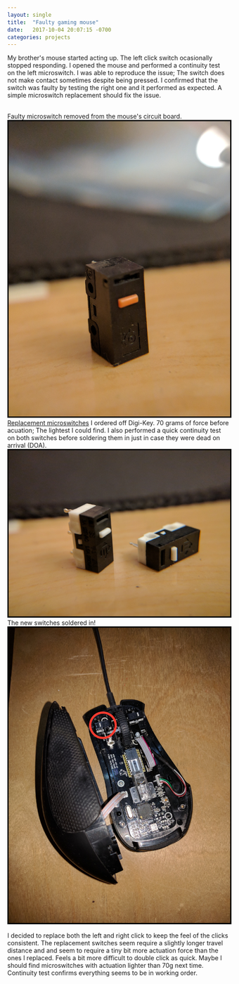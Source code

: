 ```yaml
---
layout: single
title:  "Faulty gaming mouse"
date:   2017-10-04 20:07:15 -0700
categories: projects
---
```


<p>
My brother's mouse started acting up. The left click switch ocasionally stopped responding. I opened the mouse and performed a continuity test on the left microswitch. I was able to reproduce the issue; The switch does not make contact sometimes despite being pressed. I confirmed that the switch was faulty by testing the right one and it performed as expected. A simple microswitch replacement should fix the issue. 
</p>

<br>
Faulty microswitch removed from the mouse's circuit board.
<br>
<img style="border:3px solid black;" src="/assets/images/mouse1.jpg" alt="[mouse1]">

<br>
<a href="https://www.digikey.com/product-detail/en/e-switch/SS0750300F070P1A/SS0750300F070P1A-ND/3778167">Replacement microswitches</a> I ordered off Digi-Key. 70 grams of force before acuation; The lightest I could find. I also performed a quick continuity test on both switches before soldering them in just in case they were dead on arrival (DOA).  
<br>
<img style="border:3px solid black;" src="/assets/images/mouse2.jpg" alt="[mouse2]">

<br>
The new switches soldered in! 
<br>
<img style="border:3px solid black;" src="/assets/images/mouse3.jpg" alt="[mouse3]">

I decided to replace both the left and right click to keep the feel of the clicks consistent. The replacement switches seem require a slightly longer travel distance and and seem to require a tiny bit more actuation force than the ones I replaced. Feels a bit more difficult to double click as quick. Maybe I should find microswitches with actuation lighter than 70g next time. Continuity test confirms everything seems to be in working order.

